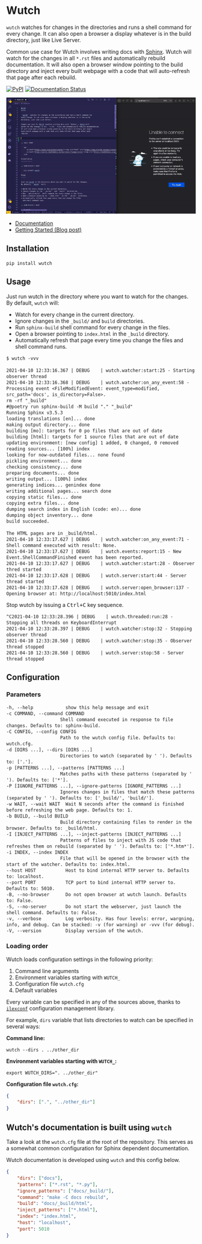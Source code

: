 # Wutch

`wutch` watches for changes in the directories and runs a shell command for
every change. It can also open a browser a display whatever is in the build
directory, just like Live Server.

Common use case for Wutch involves writing docs with [Sphinx][sphinx]. Wutch will
watch for the changes in all `*.rst` files and automatically rebuild documentation.
It will also open a browser window pointing to the build directory and inject
every built webpage with a code that will auto-refresh that page after each
rebuild.

<p>
    <a href="https://pypi.org/project/wutch/"><img alt="PyPI" src="https://img.shields.io/pypi/v/wutch?color=blue&logo=pypi"></a>
    <a href='https://wutch.readthedocs.io/en/latest/?badge=latest'><img src='https://readthedocs.org/projects/wutch/badge/?version=latest' alt='Documentation Status' /></a>
</p>

![Wutch Demo](https://github.com/vduseev/wutch/raw/master/docs/_static/wutch-demo.gif)

* [Documentation](https://wutch.readthedocs.io/en/latest/)
* [Getting Started (Blog post)](https://duseev.com/articles/introducing-wutch/)

## Installation

```shell
pip install wutch
```

## Usage

Just run wutch in the directory where you want to watch for the changes.
By default, `wutch` will:

* Watch for every change in the current directory.
* Ignore changes in the `_build/` and `build` directories.
* Run `sphinx-build` shell command for every change in the files.
* Open a browser pointing to `index.html` in the `_build` directory.
* Automatically refresh that page every time you change the files
  and shell command runs.

```shell
$ wutch -vvv

2021-04-10 12:33:16.367 | DEBUG    | wutch.watcher:start:25 - Starting observer thread
2021-04-10 12:33:16.368 | DEBUG    | wutch.watcher:on_any_event:58 - Processing event <FileModifiedEvent: event_type=modified, src_path='docs', is_directory=False>.
rm -rf "_build"
#@poetry run sphinx-build -M build "." "_build"
Running Sphinx v3.5.3
loading translations [en]... done
making output directory... done
building [mo]: targets for 0 po files that are out of date
building [html]: targets for 1 source files that are out of date
updating environment: [new config] 1 added, 0 changed, 0 removed
reading sources... [100%] index
looking for now-outdated files... none found
pickling environment... done
checking consistency... done
preparing documents... done
writing output... [100%] index
generating indices... genindex done
writing additional pages... search done
copying static files... done
copying extra files... done
dumping search index in English (code: en)... done
dumping object inventory... done
build succeeded.

The HTML pages are in _build/html.
2021-04-10 12:33:17.627 | DEBUG    | wutch.watcher:on_any_event:71 - Shell command executed with result: None.
2021-04-10 12:33:17.627 | DEBUG    | wutch.events:report:15 - New Event.ShellCommandFinished event has been reported.
2021-04-10 12:33:17.627 | DEBUG    | wutch.watcher:start:28 - Observer thred started
2021-04-10 12:33:17.628 | DEBUG    | wutch.server:start:44 - Server thread started
2021-04-10 12:33:17.628 | DEBUG    | wutch.server:open_browser:137 - Opening browser at: http://localhost:5010/index.html
```

Stop wutch by issuing a <kbd>Ctrl+C</kbd> key sequence.

```shell
^C2021-04-10 12:33:28.396 | DEBUG    | wutch.threaded:run:28 - Stopping all threads on KeyboardInterrupt
2021-04-10 12:33:28.397 | DEBUG    | wutch.watcher:stop:32 - Stopping observer thread
2021-04-10 12:33:28.560 | DEBUG    | wutch.watcher:stop:35 - Observer thread stopped
2021-04-10 12:33:28.560 | DEBUG    | wutch.server:stop:58 - Server thread stopped
```

## Configuration

### Parameters

```shell
-h, --help            show this help message and exit
-c COMMAND, --command COMMAND
                    Shell command executed in response to file changes. Defaults to: sphinx-build.
-C CONFIG, --config CONFIG
                    Path to the wutch config file. Defaults to: wutch.cfg.
-d [DIRS ...], --dirs [DIRS ...]
                    Directories to watch (separated by ' '). Defaults to: ['.'].
-p [PATTERNS ...], --patterns [PATTERNS ...]
                    Matches paths with these patterns (separated by ' '). Defaults to: ['*'].
-P [IGNORE_PATTERNS ...], --ignore-patterns [IGNORE_PATTERNS ...]
                    Ignores changes in files that match these patterns (separated by ' '). Defaults to: ['_build/', 'build/'].
-w WAIT, --wait WAIT  Wait N seconds after the command is finished before refreshing the web page. Defaults to: 1.
-b BUILD, --build BUILD
                    Build directory containing files to render in the browser. Defaults to: _build/html.
-I [INJECT_PATTERNS ...], --inject-patterns [INJECT_PATTERNS ...]
                    Patterns of files to inject with JS code that refreshes them on rebuild (separated by ' '). Defaults to: ['*.htm*'].
-i INDEX, --index INDEX
                    File that will be opened in the browser with the start of the watcher. Defaults to: index.html.
--host HOST           Host to bind internal HTTP server to. Defaults to: localhost.
--port PORT           TCP port to bind internal HTTP server to. Defaults to: 5010.
-B, --no-browser      Do not open browser at wutch launch. Defaults to: False.
-S, --no-server       Do not start the webserver, just launch the shell command. Defaults to: False.
-v, --verbose         Log verbosity. Has four levels: error, wargning, info, and debug. Can be stacked: -v (for warning) or -vvv (for debug).
-V, --version         Display version of the wutch.
```

### Loading order

Wutch loads configuration settings in the following priority:

1. Command line arguments
2. Environment variables starting with `WUTCH_`
3. Configuration file `wutch.cfg`
4. Default variables

Every variable can be specified in any of the sources above, thanks to
[`ilexconf`][ilexconf] configuration management library.

For example, `dirs` variable that lists directories to watch can be
specified in several ways:

**Command line:**

```shell
wutch --dirs . ../other_dir
```

**Environment variables starting with `WUTCH_`:**

```shell
export WUTCH_DIRS=". ../other_dir"
```

**Configuration file `wutch.cfg`:**

```json
{
    "dirs": [".", "../other_dir"]
}
```

## Wutch's documentation is built using `wutch`

Take a look at the `wutch.cfg` file at the root of the repository. This
serves as a somewhat common configuration for Sphinx dependent documentation.

Wutch documentation is developed using `wutch` and this config below.

```json
{
    "dirs": ["docs"],
    "patterns": ["*.rst", "*.py"],
    "ignore_patterns": ["docs/_build/"],
    "command": "make -C docs rebuild",
    "build": "docs/_build/html",
    "inject_patterns": ["*.html"],
    "index": "index.html",
    "host": "localhost",
    "port": 5010
}
```

[sphinx]: https://www.sphinx-doc.org/ "Sphinx"
[ilexconf]: https://github.com/ilexconf/ilexconf "Ilexconf"